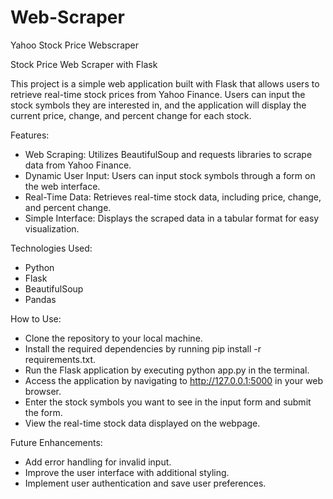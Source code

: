 # Web-Scraper
Yahoo Stock Price Webscraper

Stock Price Web Scraper with Flask

This project is a simple web application built with Flask that allows users to retrieve real-time stock prices from Yahoo Finance. Users can input the stock symbols they are interested in, and the application will display the current price, change, and percent change for each stock.

Features:
- Web Scraping: Utilizes BeautifulSoup and requests libraries to scrape data from Yahoo Finance.
- Dynamic User Input: Users can input stock symbols through a form on the web interface.
- Real-Time Data: Retrieves real-time stock data, including price, change, and percent change.
- Simple Interface: Displays the scraped data in a tabular format for easy visualization.

Technologies Used:
- Python
- Flask
- BeautifulSoup
- Pandas
  
How to Use:
- Clone the repository to your local machine.
- Install the required dependencies by running pip install -r requirements.txt.
- Run the Flask application by executing python app.py in the terminal.
- Access the application by navigating to http://127.0.0.1:5000 in your web browser.
- Enter the stock symbols you want to see in the input form and submit the form.
- View the real-time stock data displayed on the webpage.

Future Enhancements:
- Add error handling for invalid input.
- Improve the user interface with additional styling.
- Implement user authentication and save user preferences.
